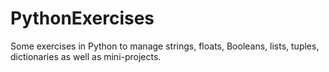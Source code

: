 # PythonExercises
Some exercises in Python to manage strings, floats, Booleans, lists, tuples, dictionaries
as well as mini-projects.
